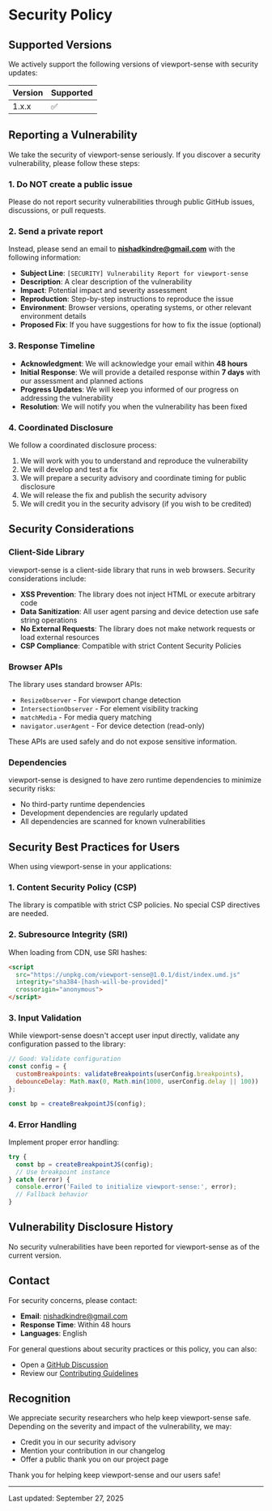 # Security Policy

## Supported Versions

We actively support the following versions of viewport-sense with security updates:

| Version | Supported          |
| ------- | ------------------ |
| 1.x.x   | :white_check_mark: |

## Reporting a Vulnerability

We take the security of viewport-sense seriously. If you discover a security vulnerability, please follow these steps:

### 1. Do NOT create a public issue

Please do not report security vulnerabilities through public GitHub issues, discussions, or pull requests.

### 2. Send a private report

Instead, please send an email to **nishadkindre@gmail.com** with the following information:

- **Subject Line**: `[SECURITY] Vulnerability Report for viewport-sense`
- **Description**: A clear description of the vulnerability
- **Impact**: Potential impact and severity assessment
- **Reproduction**: Step-by-step instructions to reproduce the issue
- **Environment**: Browser versions, operating systems, or other relevant environment details
- **Proposed Fix**: If you have suggestions for how to fix the issue (optional)

### 3. Response Timeline

- **Acknowledgment**: We will acknowledge your email within **48 hours**
- **Initial Response**: We will provide a detailed response within **7 days** with our assessment and planned actions
- **Progress Updates**: We will keep you informed of our progress on addressing the vulnerability
- **Resolution**: We will notify you when the vulnerability has been fixed

### 4. Coordinated Disclosure

We follow a coordinated disclosure process:

1. We will work with you to understand and reproduce the vulnerability
2. We will develop and test a fix
3. We will prepare a security advisory and coordinate timing for public disclosure
4. We will release the fix and publish the security advisory
5. We will credit you in the security advisory (if you wish to be credited)

## Security Considerations

### Client-Side Library

viewport-sense is a client-side library that runs in web browsers. Security considerations include:

- **XSS Prevention**: The library does not inject HTML or execute arbitrary code
- **Data Sanitization**: All user agent parsing and device detection use safe string operations
- **No External Requests**: The library does not make network requests or load external resources
- **CSP Compliance**: Compatible with strict Content Security Policies

### Browser APIs

The library uses standard browser APIs:

- `ResizeObserver` - For viewport change detection
- `IntersectionObserver` - For element visibility tracking
- `matchMedia` - For media query matching
- `navigator.userAgent` - For device detection (read-only)

These APIs are used safely and do not expose sensitive information.

### Dependencies

viewport-sense is designed to have zero runtime dependencies to minimize security risks:

- No third-party runtime dependencies
- Development dependencies are regularly updated
- All dependencies are scanned for known vulnerabilities

## Security Best Practices for Users

When using viewport-sense in your applications:

### 1. Content Security Policy (CSP)

The library is compatible with strict CSP policies. No special CSP directives are needed.

### 2. Subresource Integrity (SRI)

When loading from CDN, use SRI hashes:

```html
<script 
  src="https://unpkg.com/viewport-sense@1.0.1/dist/index.umd.js"
  integrity="sha384-[hash-will-be-provided]"
  crossorigin="anonymous">
</script>
```

### 3. Input Validation

While viewport-sense doesn't accept user input directly, validate any configuration passed to the library:

```javascript
// Good: Validate configuration
const config = {
  customBreakpoints: validateBreakpoints(userConfig.breakpoints),
  debounceDelay: Math.max(0, Math.min(1000, userConfig.delay || 100))
};

const bp = createBreakpointJS(config);
```

### 4. Error Handling

Implement proper error handling:

```javascript
try {
  const bp = createBreakpointJS(config);
  // Use breakpoint instance
} catch (error) {
  console.error('Failed to initialize viewport-sense:', error);
  // Fallback behavior
}
```

## Vulnerability Disclosure History

No security vulnerabilities have been reported for viewport-sense as of the current version.

## Contact

For security concerns, please contact:

- **Email**: nishadkindre@gmail.com
- **Response Time**: Within 48 hours
- **Languages**: English

For general questions about security practices or this policy, you can also:

- Open a [GitHub Discussion](https://github.com/nishadkindre/viewport-sense/discussions)
- Review our [Contributing Guidelines](CONTRIBUTING.md)

## Recognition

We appreciate security researchers who help keep viewport-sense safe. Depending on the severity and impact of the vulnerability, we may:

- Credit you in our security advisory
- Mention your contribution in our changelog
- Offer a public thank you on our project page

Thank you for helping keep viewport-sense and our users safe!

---

Last updated: September 27, 2025